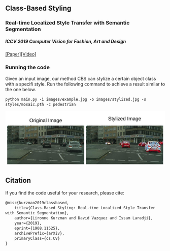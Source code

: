 ## Class-Based Styling
### Real-time Localized Style Transfer with Semantic Segmentation
##### ICCV 2019 Computer Vision for Fashion, Art and Design 
[[Paper]]()[[Video]](https://www.youtube.com/watch?v=A_SwsM7Ox5M)

### Running the code
Given an input image, our method CBS can stylize a certain object class with a specifi style. Run
the following command to achieve a result similar to the one below.

```
python main.py -i images/example.jpg -o images/stylized.jpg -s styles/mosaic.pth -c pedestrian
```


![example](example.jpeg) 


## Citation 
If you find the code useful for your research, please cite:

```
@misc{kurzman2019classbased,
    title={Class-Based Styling: Real-time Localized Style Transfer with Semantic Segmentation},
    author={Lironne Kurzman and David Vazquez and Issam Laradji},
    year={2019},
    eprint={1908.11525},
    archivePrefix={arXiv},
    primaryClass={cs.CV}
}
```
